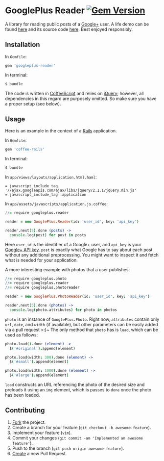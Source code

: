 # GooglePlus Reader [![Gem Version](https://badge.fury.io/rb/googleplus-reader.svg)](http://badge.fury.io/rb/googleplus-reader)

A library for reading public posts of a [Google+](https://plus.google.com)
user. A life demo can be found [here](http://photography.ivanukhov.com) and
its source code [here](https://github.com/IvanUkhov/photography). Best enjoyed
responsibly.

## Installation

In `Gemfile`:

```ruby
gem 'googleplus-reader'
```

In terminal:

```bash
$ bundle
```

The code is written in [CoffeeScript](http://coffeescript.org) and relies on
[jQuery](http://jquery.com); however, all dependencies in this regard are
purposely omitted. So make sure you have a proper setup (see below).

## Usage

Here is an example in the context of a [Rails](http://rubyonrails.org)
application.

In `Gemfile`:

```ruby
gem 'coffee-rails'
```

In terminal:

```bash
$ bundle
```

In `app/views/layouts/application.html.haml`:

```haml
= javascript_include_tag '//ajax.googleapis.com/ajax/libs/jquery/2.1.1/jquery.min.js'
= javascript_include_tag :application
```

In `app/assets/javascripts/application.js.coffee`:

```coffee
//= require googleplus.reader

reader = new GooglePlus.Reader(id: 'user_id', key: 'api_key')

reader.next(5).done (posts) ->
  console.log(post) for post in posts
```

Here `user_id` is the identifier of a Google+ user, and `api_key` is your
[Google+ API key](https://developers.google.com/+/api/oauth).
`post` is exactly what Google has to say about each post without any
additional preprocessing. You might want to inspect it and fetch what is
needed for your application.

A more interesting example with photos that a user publishes:

```coffee
//= require googleplus.photo
//= require googleplus.reader
//= require googleplus.photoreader

reader = new GooglePlus.PhotoReader(id: 'user_id', key: 'api_key')

reader.next(5).done (photos) ->
  console.log(photo.attributes) for photo in photos
```

`photo` is an instance of `GooglePlus.Photo`. Right now, `attributes`
contain only `url`, `date`, and `width` (if available), but other parameters
can be easily added via a pull request >:)~ The only method that `photo`
has is `load`, which can be used as follows:

```coffee
photo.load().done (element) ->
  $('#original').append(element)

photo.load(width: 300).done (element) ->
  $('#small').append(element)

photo.load(width: 1000).done (element) ->
  $('#large').append(element)
```

`load` constructs an URL referencing the photo of the desired size and preloads
it using an `img` element, which is passes to `done` once the photo has been
loaded.

## Contributing

1. [Fork](https://help.github.com/articles/fork-a-repo) the project.
2. Create a branch for your feature (`git checkout -b awesome-feature`).
3. Implement your feature (`vim`).
4. Commit your changes (`git commit -am 'Implemented an awesome feature'`).
5. Push to the branch (`git push origin awesome-feature`).
6. [Create](https://help.github.com/articles/creating-a-pull-request)
   a new Pull Request.
